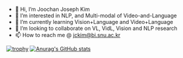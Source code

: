 - 👋 Hi, I’m Joochan Joseph Kim
- 👀 I’m interested in NLP, and Multi-modal of Video-and-Language
- 🌱 I’m currently learning Vision+Language and Video+Language
- 💞️ I’m looking to collaborate on VL, VidL, Vision and NLP research
- 📫 How to reach me @ jckim@bi.snu.ac.kr

<!---
TikaToka/TikaToka is a ✨ special ✨ repository because its `README.md` (this file) appears on your GitHub profile.
You can click the Preview link to take a look at your changes.
--->
[![trophy](https://github-profile-trophy.vercel.app/?username=TikaToka&theme=onedark)](https://github.com/ryo-ma/github-profile-trophy)
[![Anurag's GitHub stats](https://github-readme-stats.vercel.app/api?username=TikaToka)](https://github.com/anuraghazra/github-readme-stats)

